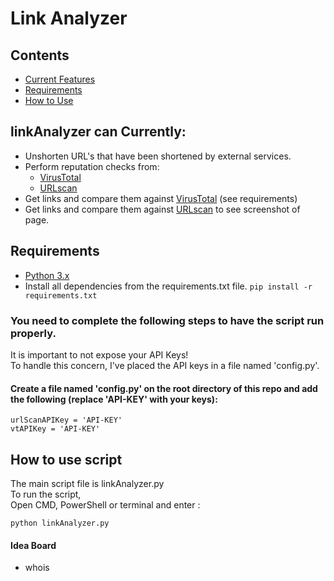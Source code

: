# Link Analyzer

## Contents
 - [Current Features](#linkAnalyzer-can-currently)
 - [Requirements](#requirements)
 - [How to Use](#how-to-use-script)

## linkAnalyzer can Currently:

  - Unshorten URL's that have been shortened by external services.
  - Perform reputation checks from:
    - [VirusTotal](https://www.virustotal.com)
    - [URLscan](https://www.urlscan.io/)
  - Get links and compare them against [VirusTotal](https://www.virustotal.com) (see requirements)
  - Get links and compare them against [URLscan](https://www.urlscan.io/) to see screenshot of page.   

## Requirements
 - [Python 3.x](https://www.python.org/)
 - Install all dependencies from the requirements.txt file. `pip install -r requirements.txt`
### You need to complete the following steps to have the script run properly.  
It is important to not expose your API Keys!  
To handle this concern, I've placed the API keys in a file named 'config.py'.
#### Create a file named 'config.py' on the root directory of this repo and add the following (replace 'API-KEY' with your keys):  

```
urlScanAPIKey = 'API-KEY'
vtAPIKey = 'API-KEY' 
```

## How to use script
The main script file is linkAnalyzer.py  
To run the script,  
Open CMD, PowerShell or terminal and enter :  

```
python linkAnalyzer.py
```   

#### Idea Board
- whois
